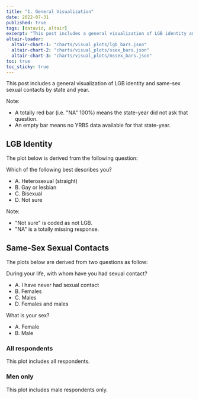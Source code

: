 ```yaml
---
title: "1. General Visualization"
date: 2022-07-31
published: true
tags: [dataviz, altair]
excerpt: "This post includes a general visualization of LGB identity and same-sex sexual contacts by state and year."
altair-loader:
  altair-chart-1: "charts/visual_plots/lgb_bars.json"
  altair-chart-2: "charts/visual_plots/ssex_bars.json"
  altair-chart-3: "charts/visual_plots/mssex_bars.json"
toc: true
toc_sticky: true
---
```


This post includes a general visualization of LGB identity and same-sex sexual contacts by state and year.

Note:
- A totally red bar (i.e. "NA" 100%) means the state-year did not ask that question.
- An empty bar means no YRBS data available for that state-year.

## LGB Identity

The plot below is derived from the following question:

Which of the following best describes you?
- A. Heterosexual (straight)
- B. Gay or lesbian
- C. Bisexual
- D. Not sure

Note: 
- "Not sure" is coded as not LGB. 
- "NA" is a totally missing response.

<div id="altair-chart-1"></div>

## Same-Sex Sexual Contacts

The plots below are derived from two questions as follow:

During your life, with whom have you had sexual contact?
- A. I have never had sexual contact
- B. Females
- C. Males
- D. Females and males

What is your sex?
- A. Female
- B. Male

### All respondents
This plot includes all respondents.
<div id="altair-chart-2"></div>

### Men only
This plot includes male respondents only.
<div id="altair-chart-3"></div>
